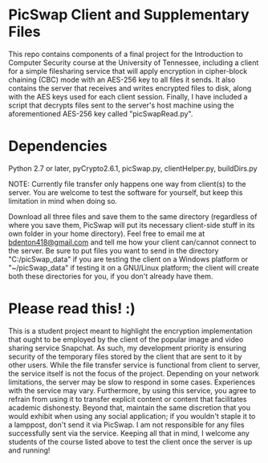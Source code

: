 # PicSwap Client and Supplementary Files
  This repo contains components of a final project for the Introduction to Computer Security course at the University of Tennessee, including a client for a simple filesharing service that will apply encryption in cipher-block chaining (CBC) mode with an AES-256 key to all files it sends. It also contains the server that receives and writes encrypted files to disk, along with the AES keys used for each client session. Finally, I have included a script that decrypts files sent to the server's host machine using the aforementioned AES-256 key called "picSwapRead.py".
  
# Dependencies
  Python 2.7 or later, pyCrypto2.6.1, picSwap.py, clientHelper.py, buildDirs.py
  
  NOTE: Currently file transfer only happens one way from client(s) to the server. You are welcome to test the software for            yourself, but keep this limitation in mind when doing so.
  
  Download all three files and save them to the same directory (regardless of where you save them, PicSwap will put its necessary client-side stuff in its own folder in your home directory). Feel free to email me at bdenton418@gmail.com and tell me how your client can/cannot connect to the server. Be sure to put files you want to send in the directory "C:/picSwap_data" if you are testing the client on a Windows platform or "~/picSwap_data" if testing it on a GNU/Linux platform; the client will create both these directories for you, if you don't already have them.

# Please read this! :)
  This is a student project meant to highlight the encryption implementation that ought to be employed by the client of the popular image and video sharing service Snapchat. As such, my development priority is ensuring security of the temporary files stored by the client that are sent to it by other users. While the file transfer service is functional from client to server, the service itself is not the focus of the project. Depending on your network limitations, the server may be slow to respond in some cases. Experiences with the service may vary. 
  Furthermore, by using this service, you agree to refrain from using it to transfer explicit content or content that facilitates academic dishonesty. Beyond that, maintain the same discretion that you would exhibit when using any social application; if you wouldn't staple it to a lamppost, don't send it via PicSwap. I am not responsible for any files successfully sent via the service. Keeping all that in mind, I welcome any students of the course listed above to test the client once the server is up and running!
